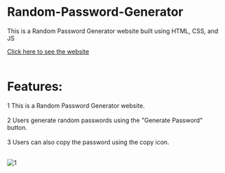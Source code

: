 # Random-Password-Generator
This is a Random Password Generator website built using HTML, CSS, and JS

<a href="https://manishgihub.github.io/Random-Password-Generator/">Click here to see the website</a><br><br>

# Features:

1 This is a Random Password Generator website.<br><br>
2 Users generate random passwords using the "Generate Password" button.<br><br>
3 Users can also copy the password using the copy icon.<br><br>

![1](https://github.com/user-attachments/assets/3e1313b2-80f3-4a77-b1c0-e32a5c1a8e05)

